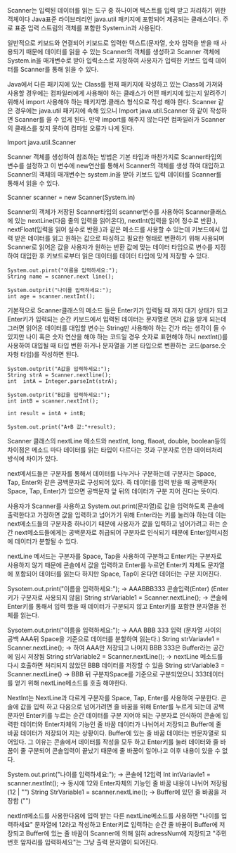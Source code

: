 Scanner는 입력된 데이터를 읽는 도구 중 하나이며 텍스트를 입력 받고 처리하기 위한 객체이다 Java표준 라이브러리인 java.util 패키지에 포함되어 
제공되는 클래스이다. 주로 표준 입력 스트림의 객체를 포함한 System.in과 사용된다.
 
일반적으로 키보드와 연결되어 키보드로 입력한 텍스트(문자열, 숫자 입력을 받을 때 사용되기 때문에 데이터를 읽을 수 있는 Scanner의 객체를 생성하고 Scanner 
객체에 System.in을 매개변수로 받아 입력소스로 지정하여 사용자가 입력한 키보드 입력 데이터를 Scanner를 통해 읽을 수 있다.
 
Java에서 다른 패키지에 있는 Class를 현재 패키지에 작성하고 있는 Class에 가져와 사용할 경우에는 컴파일러에게 사용해야 하는 클래스가 어떤 패키지에 
있는지 알려주기 위해서 import 사용해야 하는 패키지명.클래스 형식으로 작성 해야 한다. Scanner 같은 경우에는 java.util 패키지에 속해 있으니
Import java.util.Scanner 와 같이 작성하면 Scanner를 쓸 수 있게 된다. 만약 import를 해주지 않는다면 컴파일러가 Scanner의 클래스를 찾지 못하여
컴파일 오류가 나게 된다.
 
Import java.util.Scanner
 
Scanner 객체를 생성하여 참조하는 방법은 기본 타입과 마찬가지로 Scanner타입의 변수를 설정하고 이 변수에 new연산를 통해서 Scanner의 객체를 생성
하여 대입하고 Scanner의 객체의 매개변수는 system.in을 받아 키보드 입력 데이터를 Scanner를 통해서 읽을 수 있다.
 
Scanner scanner = new Scanner(System.in)
 
Scanner의 객체가 저장된 Scanner타입의 scanner변수를 사용하여 Scanner클래스에 있는 nextLine(다음 줄의 입력을 읽어온다), nextInt(입력을 읽어 정수로 반환.), nextFloat(입력을 읽어 실수로 반환.)과 같은 메소드를 사용할 수 있는데 키보드에서 입력 받은 데이터를 읽고 원하는 값으로 파싱하고 필요한 형태로 변환하기 위해 사용되며 Scanner로 읽어온 값을 사용자가 원하는 반환 값에 맞는 데이터 타입으로 변수를 지정하여 대입한 후 키보드로부터 읽은 데이터를
데이터 타입에 맞게 저장할 수 있다. 
 
    System.out.pirnt("이름을 입력하세요:");
    String name = scanner.next line();
     
    System.outprit("나이를 입력하세요:");
    int age = scanner.nextInt();
     
기본적으로 Scanner클래스의 메소드 들은 Enter키가 입력될 때 까지 대기 상태가 되고 Enter키가 입력되는 순간 키보드에서 입력된 데이터는 문자열로 먼저 값을 받게 되는데 그러면 읽어온 데이터를 대입할 변수는 String만 사용해야 하는 건가 라는 생각이 들 수 있지만 나이 혹은 숫자 연산을 해야 하는 코드일 경우 숫자로 표현해야 하니 nextInt()를 사용하여 대입될 때 타입 변환 하거나 문자열을 기본 타입으로 변환하는 코드(parse.숫자형 타입)를 작성하면 된다.
     
    System.outprit("A값을 입력하세요:");
    String strA = Scanner.nextline();
    int  intA = Integer.parseInt(strA);
     
    System.outprit("B값을 입력하세요:");
    int intB = scanner.nextInt();
     
    int result = intA + intB;
     
    System.out.print("A+B 값:"+result);
     
Scanner 클래스의 nextLine 메소드와 nextInt, long, flaoat, double, boolean등의 차이점은 메소드 마다 데이터를 읽는 타입이 다르다는 것과
구분자로 인한 데이터처리 방식에 차이가 있다.
 
next메서드들은 구분자를 통해서 데이터를 나누거나 구분하는데 구분자는 Space, Tap, Enter와 같은 공백문자로 구성되어 있다. 
즉 데이터를 입력 받을 때 공백문자( Space, Tap, Enter)가 있으면 공백문자 앞 뒤의 데이터가 구분 지어 진다는 뜻이다.
 
사용자가 Scanner를 사용하고 System.out.print(문자열)로 값을 입력하도록 콘솔에 출력한다고 가정하면 값을 입력하고 넘어가기 위해 Enter라는 키를
눌러야 하는데 이는 next메소드들의 구분자중 하나이기 때문에 사용자가 값을 입력하고 넘어가려고 하는 순간 next메소드들에게는 공백문자로 취급되어
구분자로 인식되기 때문에 Enter입력시점에 데이터가 분할될 수 있다.
 
nextLine 메서드는 구분자를 Space, Tap을 사용하여 구분하고 Enter키는 구분자로 사용하지 않기 때문에 콘솔에서 값을 입력하고 Enter를 누르면
Enter키 자체도 문자열에 포함되어 데이터를 읽는다 하지만 Space, Tap이 온다면 데이터는 구분 지어진다.
 
Sysotem.out.print("이름을 입력하세요:"); -> AAABBB333 콘솔입력(Enter) (Enter키가 구분자로 사용되지 않음)
String strVariable1 = Scanner.nextLine(); -> 콘솔에 Enter키를 통해서 입력 했을 때 데이터가 구분되지 않고 Enter키를 포함한 문자열을 전체를 읽는다.
 
Sysotem.out.print("이름을 입력하세요:"); -> AAA BBB 333 입력 (문자열 사이의 공백 AAA뒤 Space을 기준으로 데이터를 분할하여 읽는다.)
String strVariavle1 = Scanner.nextLine(); -> 하여 AAA만 저장되고 나머지 BBB 333은 Buffer라는 공간에 임시 저장됨
String strVariable2 = Scanner.nextLine(); -> nextLine 메소드를 다시 호출하면 처리되지 않았던 BBB 데이터를 저장할 수 있음
String strVariable3 = Scanner.nextLine() -> BBB 뒤 구분자Space를 기준으로 구분되었으니 333데이터를 얻기 위해 nextLine메소드를 호출 해야한다.
 
 
NextInt는 NextLine과 다르게 구분자를 Space, Tap, Enter를 사용하여 구분한다. 콘솔에 값을 입력 하고 다음으로 넘어가려면  줄 바꿈을 위해 Enter를 
누르게 되는데 공백문자인 Enter키를 누르는 순간 데이터를 구분 지어야 되는 구분자로 인식하여 콘솔에 입력한 데이터와 Enter자체의 기능인 줄 바꿈 데이터가 나뉘어서 저장되고 Buffer에 줄 바꿈 데이터가 저장되어 지는 상황이다. Buffer에 있는 줄 바꿈 데이터는 빈문자열로 되어있다. 그 이유는 콘솔에서 
데이터를 작성을 모두 하고 Enter키를 눌러 데이터와 줄 바꿈이 줄 구분되어 콘솔입력이 끝났기 때문에 줄 바꿈이 일어나고 이후 내용이 있을 수 없다.
 
System.out.print("나이를 입력하세요:"); -> 콘솔에 12입력 
Int intVariavle1 = scanner.nextInt(); ->  동시에 12와 Enter자체의 기능인 줄 바꿈 내용이 나뉘어 저장됨 (12 | "")
String StrVariable1 = scanner.nextLine(); -> Buffer에 있던 줄 바꿈을 저장함 ("")
 
nextInt메소드를 사용한다음에 입력 받는 다른 nextLine메소드를 사용하면 "나이를 입력하세요" 문자열에 12라고 작성하고 Enter키로 입력하는 순간
줄 바꿈이 Buffer에 저장되고 Buffer에 있는 줄 바꿈이 Scanner에 의해 읽혀 adressNum에 저장되고 "주민번호 앞자리를 입력하세요"는 그냥 출력 문자열이 되어진다.